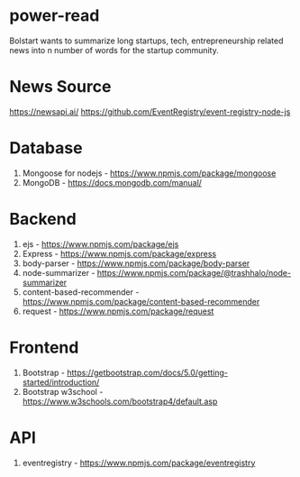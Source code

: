 # power-read
Bolstart wants to summarize long startups, tech, entrepreneurship related news into n number of words for the startup community.

# News Source
 https://newsapi.ai/
 https://github.com/EventRegistry/event-registry-node-js

# Database

1. Mongoose for nodejs - https://www.npmjs.com/package/mongoose
2. MongoDB - https://docs.mongodb.com/manual/

# Backend

1. ejs - https://www.npmjs.com/package/ejs
2. Express - https://www.npmjs.com/package/express
3. body-parser - https://www.npmjs.com/package/body-parser
4. node-summarizer - https://www.npmjs.com/package/@trashhalo/node-summarizer
5. content-based-recommender - https://www.npmjs.com/package/content-based-recommender
6. request - https://www.npmjs.com/package/request

# Frontend
1. Bootstrap - https://getbootstrap.com/docs/5.0/getting-started/introduction/
2. Bootstrap w3school - https://www.w3schools.com/bootstrap4/default.asp

# API
1. eventregistry - https://www.npmjs.com/package/eventregistry
